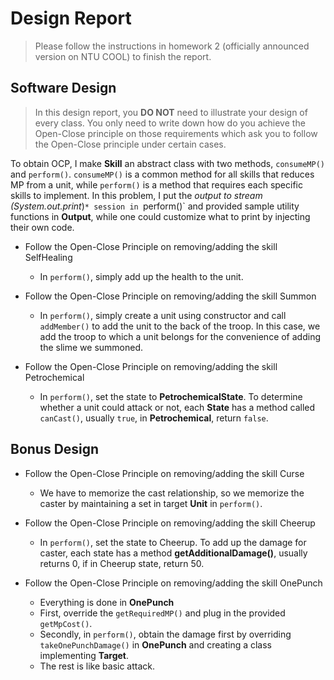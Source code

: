 # Design Report
> Please follow the instructions in homework 2 (officially announced version on NTU COOL) to finish the report.

## Software Design

> In this design report, you **DO NOT** need to illustrate your design of every class. 
> You only need to write down how do you achieve the Open-Close principle on those requirements which ask you to follow the Open-Close principle under certain cases.

To obtain OCP, I make **Skill** an abstract class with two methods, `consumeMP()` and `perform()`. `consumeMP()` is a common method for all skills that reduces MP from a unit, while `perform()` is a method that requires each specific skills to implement. In this problem, I put the *output to stream (System.out.print*)`* session in `perform()` and provided sample utility functions in **Output**, while one could customize what to print by injecting their own code.

- Follow the Open-Close Principle on removing/adding the skill SelfHealing
    * In `perform()`, simply add up the health to the unit.

- Follow the Open-Close Principle on removing/adding the skill Summon
    * In `perform()`, simply create a unit using constructor and call `addMember()` to add the unit to the back of the troop. In this case, we add the troop to which a unit belongs for the convenience of adding the slime we summoned.

- Follow the Open-Close Principle on removing/adding the skill Petrochemical
    * In `perform()`, set the state to **PetrochemicalState**. To determine whether a unit could attack or not, each **State** has a method called `canCast()`, usually `true`, in **Petrochemical**, return `false`.

## Bonus Design

- Follow the Open-Close Principle on removing/adding the skill Curse
    * We have to memorize the cast relationship, so we memorize the caster by maintaining a set in target **Unit** in `perform()`.

- Follow the Open-Close Principle on removing/adding the skill Cheerup
    * In `perform()`, set the state to Cheerup. To add up the damage for caster, each state has a method **getAdditionalDamage()**, usually returns 0, if in Cheerup state, return 50.

- Follow the Open-Close Principle on removing/adding the skill OnePunch
    * Everything is done in **OnePunch**
    * First, override the `getRequiredMP()` and plug in the provided `getMpCost()`. 
    * Secondly, in `perform()`, obtain the damage first by overriding `takeOnePunchDamage()` in **OnePunch** and creating a class implementing **Target**.
    * The rest is like basic attack.
